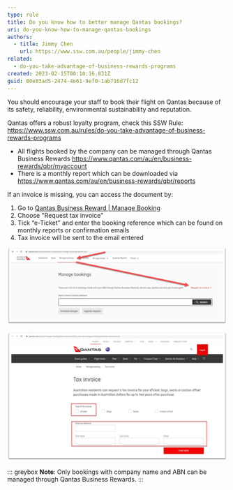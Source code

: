 ```yaml
---
type: rule
title: Do you know how to better manage Qantas bookings?
uri: do-you-know-how-to-manage-qantas-bookings
authors:
  - title: Jimmy Chen
    url: https://www.ssw.com.au/people/jimmy-chen
related:
  - do-you-take-advantage-of-business-rewards-programs
created: 2023-02-15T00:10:16.831Z
guid: 80e83ad5-2474-4e61-9ef0-1ab716d7fc12
---
```


You should encourage your staff to book their flight on Qantas because of its safety, reliability, environmental sustainability and reputation.

Qantas offers a robust loyalty program, check this SSW Rule: https://www.ssw.com.au/rules/do-you-take-advantage-of-business-rewards-programs

* All flights booked by the company can be managed through Qantas Business Rewards https://www.qantas.com/au/en/business-rewards/qbr/myaccount
* There is a monthly report which can be downloaded via https://www.qantas.com/au/en/business-rewards/qbr/reports	

If an invoice is missing, you can access the document by:

1. Go to [Qantas Business Reward | Manage Booking](https://www.qantas.com/au/en/business-rewards/qbr/manage-bookings?lphnt=true)
2. Choose "Request tax invoice"
3. Tick “e-Ticket” and enter the booking reference which can be found on monthly reports or confirmation emails
4. Tax invoice will be sent to the email entered

![Figure: Qantas Business Rewards provides a management portal to access any tax invoice](qantas-manage-bookings.jpg)

![Figure: The tax invoice will be sent to the email entered.](qantas-tax-invoice.jpg)

::: greybox
**Note**: Only bookings with company name and ABN can be managed through Qantas Business Rewards.
:::
